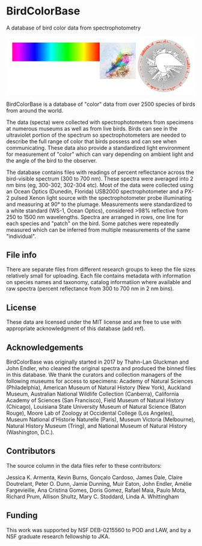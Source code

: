 # BirdColorBase
A database of bird color data from spectrophotometry

![example of spectrum](/birdcolorbase_logo.jpg)

BirdColorBase is a database of "color" data from over 2500 species of birds from around the world.  

The data (specta) were collected with spectrophotometers from specimens at numerous museums as well as from live birds. 
Birds can see in the ultraviolet portion of the spectrum so spectrophotometers are needed to describe the full range of color that birds possess and can see when communicating.  These data also provide a standardized light environment for measurement of "color" which can vary depending on ambient light and the angle of the bird to the observer.

The database contains files with readings of percent reflectance across the bird-visible spectrum (300 to 700 nm).  These spectra were averaged into 2 nm bins (eg, 300-302, 302-304 etc). Most of the data were collected using an Ocean Optics (Dunedin, Florida) USB2000 spectrophotometer and a PX-2 pulsed Xenon light source with the spectrophotometer probe illuminating and measuring at 90° to the plumage. Measurements were standardized to a white standard (WS-1, Ocean Optics), considered >98% reflective from 250 to 1500 nm wavelengths. Spectra are arranged in rows, one line for each species and "patch" on the bird.  Some patches were repeatedly measured which can be inferred from multiple measurements of the same "individual".

## File info
There are separate files from different research groups to keep the file sizes relatively small for uploading. Each file contains metadata with information on species names and taxonomy, catalog informatiion where available and raw spectra (percent reflectance from 300 to 700 nm in 2 nm bins).  

## License
These data are licensed under the MIT license and are free to use with appropriate acknowledgment of this database (add ref).

## Acknowledgements
BirdColorBase was originally started in 2017 by Thahn-Lan Gluckman and John Endler, who cleaned the original spectra and produced the binned files in this database. We thank the curators and collection managers of the following museums for access to specimens: Academy of Natural Sciences (Philadelphia), American Museum of Natural History (New York), Auckland Museum, Australian National Wildlife Collection (Canberra), California Academy of Sciences (San Francisco), Field Museum of Natural History (Chicago), Louisiana State University Museum of Natural Science (Baton Rouge), Moore Lab of Zoology at Occidental College (Los Angeles), Museum National d'Historie Naturelle (Paris), Museum Victoria (Melbourne), Natural History Museum (Tring), and National Museum of Natural History (Washington, D.C.). 

## Contributors
The source column in the data files refer to these contributors:

Jessica K. Armenta,
Kevin Burns,
Gonçalo Cardoso,
James Dale,
Claire Doutrelant,
Peter O. Dunn,
Jamie Dunning,
Muir Eaton,
John Endler,
Amélie Fargevieille, 
Ana Cristina Gomes, 
Doris Gomez,
Rafael Maia,
Paulo Mota,
Richard Prum,
Allison Shultz,
Mary C. Stoddard,
Linda A. Whittingham


## Funding
This work was supported by NSF DEB-0215560 to POD and LAW, and by a NSF graduate research fellowship to JKA.



